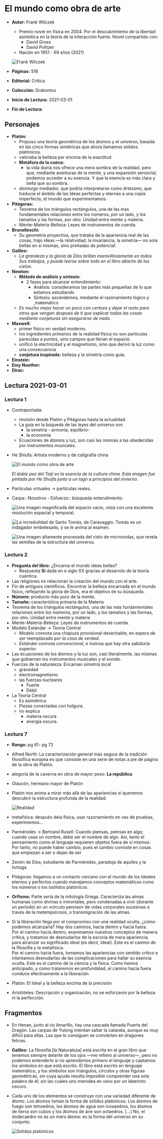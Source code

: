 # El mundo como obra de arte

- **Autor:** Frank Wilczek
  - Premio novel en física en 2004. Por el descubrimiento de la libertad asintótica en la teoría de la interacción fuerte. Novel compartido con:
    - David Gross
    - David Politzer
  - Nación en 1951 - 69 años (2021)

  ![Frank Wilczek](./images/B003_000.png)

- **Páginas:** 518
- **Editorial:** Crítica
- **Colección:** Drakontos
- **Inicio de Lectura:** 2021-03-01
- **Fin de Lectura:**

## Personajes

- **Platón:**
  - Propuso una teoría geométrica de los átomos y el universo, basada en las cinco formas simétricas que ahora llamamos sólidos platónicos.
  - valoraba la belleza por encima de la exactitud
  - **Metáfora de la cueva:**
    - la vida diaria nos ofrece una mera sombra de la realidad, pero que, mediante aventuras de la mente, y una expansión sensorial, podemos acceder a su esencia. Y que la esencia es más clara y bella que su sombra.
  - *demiurgo* mediador, que podría interpretarse como *Artesano*, que traducía el ámbito de las Ideas perfectas y eternas a una copia imperfecta, el mundo que experimentamos.
- **Pitágoras:**
  - Teorema de los triángulos rectángulos, una de las más fundamentales relaciones entre los números, por un lado, y los tamaños y las formas, por otro. Unidad entre mente y materia.
  - Mente-Materia-Belleza: Leyes de instrumentos de cuerda.
- **Brunelleschi:**
  - Su geometría proyectiva, que trataba de la apariencia real de las cosas, trajo ideas —la relatividad, la  invariancia, la simetría— no sola bellas en sí mismas, sino preñadas de potencial.
- **Galileo:**
  - *La grandeza y la gloria de Dios brillan maravillosamente en todos Sus trabajos, y puede leerse sobre todo en el libro abierto de los cielos.*
- **Newton:**
  - **Método de análisis y síntesis:**
    - 2 fases para alcanzar entendimiento:
      - Análisis: consideramos las partes más pequeñas de lo que estamos estudiando
      - Síntesis: ascendemos, mediante el razonamiento lógico y  ,matemático
  - *Es mucho mejor hacer un poco con certeza y dejar el resto para otros que vengan después de ti que explicar todas las cosas mediante conjeturas sin asegurarse de nada.*
- **Maxwell:**
  - primer físico en verdad moderno.
  - los ingredientes primarios de la realidad física no son partículas parecidas a puntos, sino campos que llenan el espacio.
  - unificó la electricidad y el magnetismo, sino que derivó la luz como una consecuencia
  - **conjetura inspirada:** belleza y la simetría como guía.
- **Einstein:**
- **Emy Noether:**
- **Dirac:**

## Lectura 2021-03-01

### Lectura 1

- Contraportada:
  - revisión desde Platón y Pitágoras hasta la actualidad.
  - La guía en la búqueda de las leyes del universo son
    - la simetría - armonía, equilbrio-
    - la economía
  - Ecuaciones de átomos y luz, son casi las mismas a las obedecidas por instrumentos musicales.
- He Shiufa: Artista moderno y de caligrafía china

  ![El mundo como obra de arte](images/B003_001.png)

  *El doble pez del Taiji es la esencia de la cultura china. Esta imagen fue pintada por He Shuifa junto a un lago a principios del invierno.*
- Partículas virtuales -> partículas reales.
- Carpa:: Nosotros - Esfuerzo:: búsqueda entendimiento.

  ![Una imagen magnificada del espacio vacío, vista con una excelente resolución espacial y temporal.](images/B003_002.png)

  ![La incredulidad de Santo Tomás, de Caravaggio. Tomás es un indagador embelesado, y se le anima al examen.](images/B003_003.png)

  ![Una imagen altamente procesada del cielo de microondas, que revela las semillas de la estructura del universo.](images/B003_004.png)



### Lectura 2

- **Pregunta del libro:** ¿Encarna el mundo ideas bellas?
  - Respuesta **Sí** dada en e siglo XX gracias al desarrolo de la teoría cuántica.
- Las religiones no relacionan la creación del mundo con el arte.
- Fin de antiguos científicos. Encontrar la belleza encarnada en el mundo físico, reflejando la gloria de Dios, era el objetivo de su búsqueda.
- **Número:** producto más puro de la mente.
- **Tamaño:** característica primaria de la Materia
- Teorema de los triángulos rectángulos, una de las más fundamentales relaciones entre los números, por un lado, y los tamaños y las formas, por otro. Unidad entre mente y materia
- Mente-Materia-Belleza: Leyes de instrumentos de cuerda.
- Modelo Estándar -> Teoría Central
  - *Modelo* connota una chapuza provisional desechable, en espera de ser reemplazado por *la cosa de verdad*.
  - *Estándar* connota *convencional*, e insinúa que hay otra sabiduría superior.
- Las ecuaciones de los átomos y la luz son, casi literalmente, las mismas que gobiernan los instrumentos musicales y el sonido.
- Fuerzas de la naturaleza: Encarnan *simetría local*
  - gravedad
  - electromagnetismo
  - las fuerzas nucleares
    - Fuerte
    - Débil
- La Teoría Central
  - Es asimétrica
  - Piezas conectadas con holgura.
  - no explica
    - materia oscura
    - energía oscura.

### Lectura 7

- **Rango:** pg 61- pg 72
- Alfred North: La caracterización general más segura de la tradición filosófica europea es que consiste en una serie de notas a pie de página de la obra de Platón.
- alegoría de la caverna en obra de mayor peso: **La república**
- Glaucón, hermano mayor de Platón
- Platón nos anima a mirar más allá de las apariencias si queremos descubrir la estructura profunda de la realidad.

  ![Realidad](images/B003_006.png)

- metafísica: después dela física, usar razonamiento en ves de pruebas, experimentos...
- Parménides -> Bertrand Rusell: Cuando piensas, piensas en algo; cuando usas un nombre, debe ser el nombre de algo. Así, tanto el pensamiento como el lenguaje requieren objetos fuera de sí mismos. Por tanto, no puede haber cambio, pues el cambio consiste en cosas que empiezan a ser o dejan de ser
- Zenón de Elea, estudiante de Parménides, paradoja de aquiles y la tortuga
- Pitágoras: llegamos a un contacto cercano con el mundo de los Ideales eternos y perfectos cuando manejamos conceptos matemáticos como los números o los ssólidos platónicos.
- **Orfismo:** Parte seria de la mitología Griega. Caracteriza las almas humanas como divinas e inmortales, pero condenadas a vivir (durante un período) en un «círculo penoso» de vidas corporales sucesivas a través de la metempsícosis, o transmigración de las almas.

- Si la liberación llega por el compromiso con una realidad oculta, ¿cómo
podemos alcanzarla? Hay dos caminos, hacia dentro y hacia fuera. <br> Por el camino hacia dentro, examinamos nuestros conceptos de manera crítica, y tratamos de desnudarlos de la escoria de mera apariencia, para alcanzar su significado ideal (es decir, Ideal). Este es el camino de la filosofía y la metafísica. <br> Por el camino hacia fuera, tomamos las apariencias con sentido crítico e intentamos desnudarlas de las complicaciones para hallar su esencia oculta. Este es el camino de la ciencia y la física. Como hemos anticipado, y como trataremos en profundidad, el camino hacia fuera conduce efectivamente a la liberación.
- Platón: El Ideal y la belleza encima de la precisión
- Aristóteles: Descripción y organización, no se esforzaron por la belleza ni la perfección.

## Fragmentos

- En Henan, junto al río Amarillo, hay una cascada llamada Puerta del Dragón. Las carpas de Yulong intentan saltar la catarata, aunque es muy difícil para ellas. Las que lo consiguen se convierten en dragones felices.
- **Galileo:** La filosofía [la Naturaleza] está escrita en el gran libro que tenemos siempre delante de los ojos —me refiero al universo—, pero no podemos entenderlo si no aprendemos primero el lenguaje y captamos los símbolos en que está escrito. El libro está escrito en lenguaje matemático, y los símbolos son triángulos, círculos y otras figuras geométricas, sin cuya ayuda resulta imposible comprender una sola palabra de él; sin las cuales uno merodea en vano por un laberinto oscuro.
- Cada uno de los elementos se construye con una variedad diferente de átomo. Los átomos toman la forma de sólidos platónicos. Los átomos de fuego son tetraedros, los átomos de agua son icosaedros, los átomos de tierra son cubos y los átomos de aire son octaedros. [...] No, el dodecaedro no es un mero átomo: es la forma del universo en su conjunto.

  ![Sólidos platónicos](images/B003_005.png)
